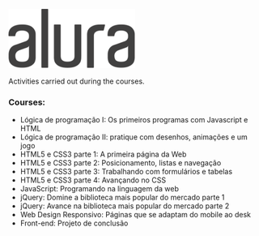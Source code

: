 ![Alura](alura-dark-300.png)

Activities carried out during the courses.

### Courses:

- Lógica de programação I: Os primeiros programas com Javascript e HTML
- Lógica de programação II: pratique com desenhos, animações e um jogo
- HTML5 e CSS3 parte 1: A primeira página da Web
- HTML5 e CSS3 parte 2: Posicionamento, listas e navegação
- HTML5 e CSS3 parte 3: Trabalhando com formulários e tabelas
- HTML5 e CSS3 parte 4: Avançando no CSS
- JavaScript: Programando na linguagem da web
- jQuery: Domine a biblioteca mais popular do mercado parte 1
- jQuery: Avance na biblioteca mais popular do mercado parte 2
- Web Design Responsivo: Páginas que se adaptam do mobile ao desk
- Front-end: Projeto de conclusão


